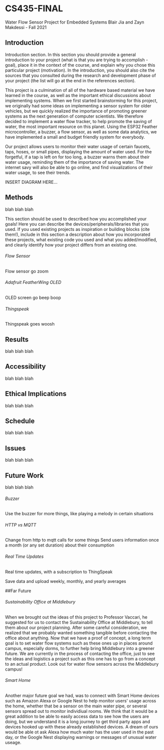 # CS435-FINAL
Water Flow Sensor Project for Embedded Systems
Blair Jia and Zayn Makdessi - Fall 2021

## Introduction

Introduction section. In this section you should provide a general introduction to your project (what is that you are trying to accomplish - goal), place it in the context of the course, and explain why you chose this particular project (motivation). In the introduction, you should also cite the sources that you consulted during the research and development phase of your project (the list will go at the end in the references section).

This project is a culmination of all of the hardware based material we have learned in the course, as well as the important ethical discussions about implementing systems. When we first started brainstorming for this project, we originally had some ideas on implementing a sensor system for older vehicles, but we quickly realized the importance of promoting greener systems as the next generation of computer scientists. We therefore decided to implement a water flow tracker, to help promote the saving of water, the most important resource on this planet. Using the ESP32 Feather microcontroller, a buzzer, a flow sensor, as well as some data analytics, we have implemented a small and budget friendly system for everybody.

Our project allows users to monitor their water usage of certain faucets, taps, hoses, or small pipes, displaying the amount of water used. For the forgetful, if a tap is left on for too long, a buzzer warns them about their water usage, reminding them of the importance of saving water. The internet savy will also be able to go online, and find visualizations of their water usage, to see their trends.

INSERT DIAGRAM HERE...

## Methods
blah blah
blah

This section should be used to described how you accomplished your goals! Here you can describe the devices/peripherals/libraries that you used. If you used existing projects as inspiration or building blocks (cite them!), include in this section a description about how you incorporated these projects, what existing code you used and what you added/modified, and clearly identify how your project differs from an existing one.

###### Flow Sensor


Flow sensor go zoom 

###### Adafruit FeatherWing OLED 


OLED screen go beep boop

###### Thingspeak


Thingspeak goes woosh



## Results
blah blah
blah

## Accessibility
blah blah
blah

## Ethical Implications
blah blah
blah

## Schedule
blah blah
blah

## Issues
blah blah
blah

## Future Work
blah blah
blah

###### Buzzer
Use the buzzer for more things, like playing a melody in certain situations

###### HTTP vs MQTT
Change from http to mqtt calls for some things
Send users information once a month (or any set duration) about their consumption


###### Real Time Updates
Real time updates, with a subscription to ThingSpeak

Save data and upload weekly, monthly, and yearly averages



##Far Future

###### Sustainability Office at Middlebury
When we brought out the ideas of this project to Professor Vaccari, he suggested for us to contact the Sustainability Office at Middlebury, to tell them about our project planning. After some careful consideration, we realized that we probably wanted something tangible before contacting the office about anything. Now that we have a proof of concept, a long term goal is to set water flow systems such as these ones up in places around campus, especially dorms, to further help bring Middlebury into a greener future. We are currently in the process of contacting the office, just to see the ideas and logistics a project such as this one has to go from a concept to an actual product. Look out for water flow sensors across the Middlebury campus! 

###### Smart Home
Another major future goal we had, was to connect with Smart Home devices such as Amazon Alexa or Google Nest to help monitor users' usage across the home, whether that be a sensor on the main water pipe, or several sensors spread out to monitor individiual rooms. We think that it would be a great addition to be able to easily access data to see how the users are doing, but we understand it is a long journey to get third party apps and devices hooked up with these already established devices. A dream of ours would be able ot ask Alexa how much water has the user used in the past day, or the Google Nest displaying warnings or messages of unusual water useage.   









